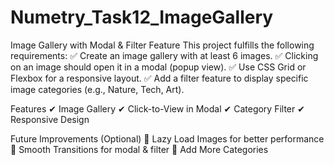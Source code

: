 # Numetry_Task12_ImageGallery

 Image Gallery with Modal & Filter Feature
This project fulfills the following requirements:
✅ Create an image gallery with at least 6 images.
✅ Clicking on an image should open it in a modal (popup view).
✅ Use CSS Grid or Flexbox for a responsive layout.
✅ Add a filter feature to display specific image categories (e.g., Nature, Tech, Art).

 Features
✔ Image Gallery
✔ Click-to-View in Modal
✔ Category Filter
✔ Responsive Design

 Future Improvements (Optional)
🔹 Lazy Load Images for better performance
🔹 Smooth Transitions for modal & filter
🔹 Add More Categories
